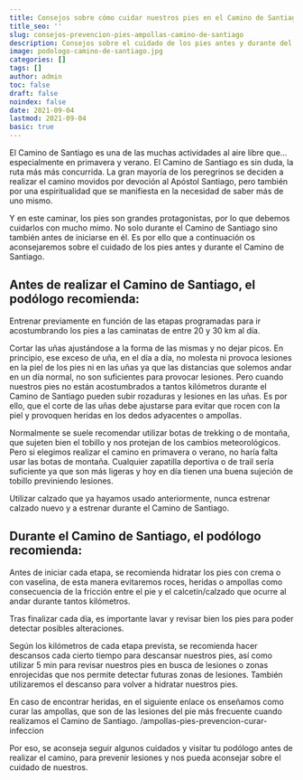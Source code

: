 ```yaml
---
title: Consejos sobre cómo cuidar nuestros pies en el Camino de Santiago
title_seo: ''
slug: consejos-prevencion-pies-ampollas-camino-de-santiago
description: Consejos sobre el cuidado de los pies antes y durante del Camino De Santiago. Por ello es importante ponerse en manos de los especialistas del pie, el podólogo.
image: podologo-camino-de-santiago.jpg
categories: []
tags: []
author: admin
toc: false
draft: false
noindex: false
date: 2021-09-04
lastmod: 2021-09-04
basic: true
---
```

El Camino de Santiago es una de las muchas actividades al aire libre que…especialmente en primavera y verano. El Camino de Santiago es sin duda, la ruta más más concurrida. La gran mayoría de los peregrinos se deciden a realizar el camino movidos por devoción al Apóstol Santiago, pero también por una espiritualidad que se manifiesta en la necesidad de saber más de uno mismo. 

Y en este caminar, los pies son grandes protagonistas, por lo que debemos cuidarlos con mucho mimo. No solo durante el Camino de Santiago sino también antes de iniciarse en él. Es por ello que a continuación os aconsejaremos sobre el cuidado de los pies antes y durante el Camino de Santiago.

## Antes de realizar el Camino de Santiago, el podólogo recomienda:

Entrenar previamente en función de las etapas programadas para ir acostumbrando los pies a las caminatas de entre 20 y 30 km al día.

Cortar las uñas ajustándose a la forma de las mismas y no dejar picos. En principio, ese exceso de uña, en el día a día, no molesta ni provoca lesiones en la piel de los pies ni en las uñas ya que las distancias que solemos andar en un día normal, no son suficientes para provocar lesiones. Pero cuando nuestros pies no están acostumbrados a tantos kilómetros durante el Camino de Santiago pueden subir rozaduras y lesiones en las uñas. Es por ello, que el corte de las uñas debe ajustarse para evitar que rocen con la piel y provoquen heridas en los dedos adyacentes o ampollas.

Normalmente se suele recomendar utilizar botas de trekking o de montaña, que sujeten bien el tobillo y nos protejan de los cambios meteorológicos. Pero si elegimos realizar el camino en primavera o verano, no haría falta usar las botas de montaña. Cualquier zapatilla deportiva o de trail sería suficiente ya que son más ligeras y hoy en día tienen una buena sujeción de tobillo previniendo lesiones.

Utilizar calzado que ya hayamos usado anteriormente, nunca estrenar calzado nuevo y a estrenar durante el Camino de Santiago.

## Durante el Camino de Santiago, el podólogo recomienda:

Antes de iniciar cada etapa, se recomienda hidratar los pies con crema o con vaselina, de esta manera evitaremos roces, heridas o ampollas como consecuencia de la fricción entre el pie y el calcetín/calzado que ocurre al andar durante tantos kilómetros.

Tras finalizar cada día, es importante lavar y revisar bien los pies para poder detectar posibles alteraciones.

Según los kilómetros de cada etapa prevista, se recomienda hacer descansos cada cierto tiempo para descansar nuestros pies, así como utilizar 5 min para revisar nuestros pies en busca de lesiones o zonas enrojecidas que nos permite detectar futuras zonas de lesiones. También utilizaremos el descanso para volver a hidratar nuestros pies.

En caso de encontrar heridas, en el siguiente enlace os enseñamos como curar las ampollas, que son de las lesiones del pie más frecuente cuando realizamos el Camino de Santiago. /ampollas-pies-prevencion-curar-infeccion

Por eso, se aconseja seguir algunos cuidados y visitar tu podólogo antes de realizar el camino, para prevenir lesiones y nos pueda aconsejar sobre el cuidado de nuestros.